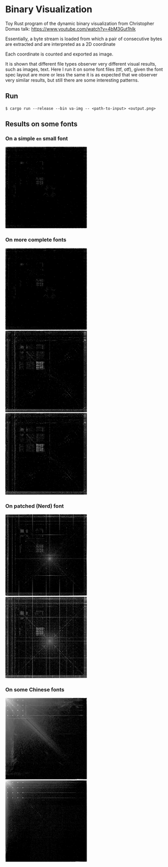 # Binary Visualization

Toy Rust program of the dynamic binary visualization from Christopher Domas talk: https://www.youtube.com/watch?v=4bM3Gut1hIk

Essentially, a byte stream is loaded from which a pair of consecutive bytes are extracted and are interpreted as a 2D coordinate

Each coordinate is counted and exported as image.

It is shown that different file types observer very different visual results, such as images, text.
Here I run it on some font files (ttf, otf), given the font spec layout are more or less the same it is as expected that we 
observer very similar results, but still there are some interesting patterns.

## Run

```console
$ cargo run --release --bin va-img -- <path-to-input> <output.png>
```

## Results on some fonts

### On a simple `en` small font
![Qanelas Soft Demo](./asset/qanelas-soft-extra-bold.png)

### On more complete fonts
![Roboto-regular](./asset/qanelas-soft-extra-bold.png)
![iosevka](./asset/sf-mono-regular.png)
![SF Mono](./asset/sf-mono-regular.png)

### On patched (Nerd) font
![CommitMono Nerd](./asset/commit-mono-regular.png)
![LigaSF Nerd](./asset/ligaSFNerd-regular.png)

### On some Chinese fonts

![FZLTZHK 方正兰亭中黑](./asset/lanting.png)
![FZXBSFW 方正小标宋繁体](./asset/FZXBSFW.png)


